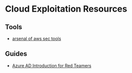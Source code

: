 # Cloud Exploitation Resources

## Tools
* [arsenal of aws sec tools](https://github.com/toniblyx/my-arsenal-of-aws-security-tools)

## Guides
* [Azure AD Introduction for Red Teamers](https://www.synacktiv.com/en/publications/azure-ad-introduction-for-red-teamers.html)